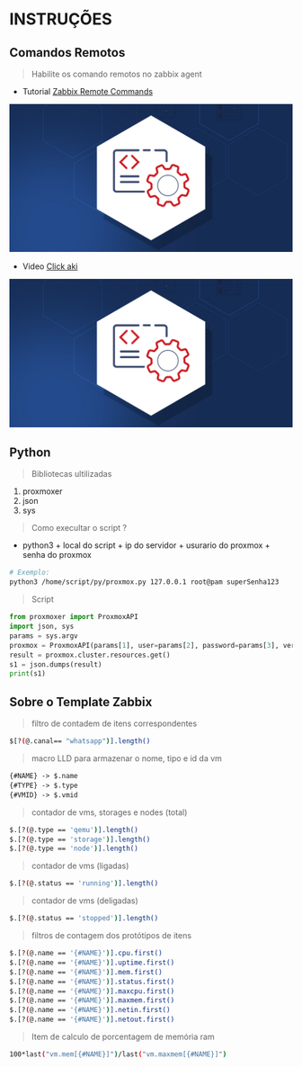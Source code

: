 # INSTRUÇÕES

## Comandos Remotos

> Habilite os comando remotos no zabbix agent

- Tutorial [Zabbix Remote Commands](https://blog.zabbix.com/zabbix-remote-commands/7500/ "blog.zabbix.com")

![tutorial](./contents/img/zabbix_remote_command.jpg "blog.zabbix.com")

- Video [Click aki](https://www.youtube.com/embed/CMlpFuGBruE "YouTube video player")

![youtube](./contents/img/zabbix_remote_command.jpg "blog.zabbix.com")

## Python

> Bibliotecas ultilizadas

1) proxmoxer
2) json
3) sys

> Como execultar o script ?

- python3 + local do script + ip do servidor + usurario do proxmox + senha do proxmox

```sh
# Exemplo:
python3 /home/script/py/proxmox.py 127.0.0.1 root@pam superSenha123
```

> Script

```py
from proxmoxer import ProxmoxAPI
import json, sys
params = sys.argv
proxmox = ProxmoxAPI(params[1], user=params[2], password=params[3], verify_ssl=False)
result = proxmox.cluster.resources.get()
s1 = json.dumps(result)
print(s1)
```

## Sobre o Template Zabbix

> filtro de contadem de itens correspondentes

```sh
$[?(@.canal== "whatsapp")].length()
```

> macro LLD para armazenar o nome, tipo e id da vm

```md
{#NAME} -> $.name
{#TYPE} -> $.type
{#VMID} -> $.vmid
```

> contador de vms, storages e nodes (total)

```sh
$.[?(@.type == 'qemu')].length()
$.[?(@.type == 'storage')].length()
$.[?(@.type == 'node')].length()
```

> contador de vms (ligadas)

```sh
$.[?(@.status == 'running')].length()
```

> contador de vms (deligadas)

```sh
$.[?(@.status == 'stopped')].length()
```

> filtros de contagem dos protótipos de itens

```sh
$.[?(@.name == '{#NAME}')].cpu.first()
$.[?(@.name == '{#NAME}')].uptime.first()
$.[?(@.name == '{#NAME}')].mem.first()
$.[?(@.name == '{#NAME}')].status.first()
$.[?(@.name == '{#NAME}')].maxcpu.first()
$.[?(@.name == '{#NAME}')].maxmem.first()
$.[?(@.name == '{#NAME}')].netin.first()
$.[?(@.name == '{#NAME}')].netout.first()
```

> Item de calculo de porcentagem de memória ram

```sh
100*last("vm.mem[{#NAME}]")/last("vm.maxmem[{#NAME}]")
```
